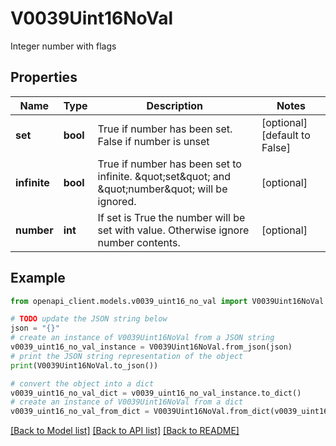 # V0039Uint16NoVal

Integer number with flags

## Properties

Name | Type | Description | Notes
------------ | ------------- | ------------- | -------------
**set** | **bool** | True if number has been set. False if number is unset | [optional] [default to False]
**infinite** | **bool** | True if number has been set to infinite. \&quot;set\&quot; and \&quot;number\&quot; will be ignored. | [optional] 
**number** | **int** | If set is True the number will be set with value. Otherwise ignore number contents. | [optional] 

## Example

```python
from openapi_client.models.v0039_uint16_no_val import V0039Uint16NoVal

# TODO update the JSON string below
json = "{}"
# create an instance of V0039Uint16NoVal from a JSON string
v0039_uint16_no_val_instance = V0039Uint16NoVal.from_json(json)
# print the JSON string representation of the object
print(V0039Uint16NoVal.to_json())

# convert the object into a dict
v0039_uint16_no_val_dict = v0039_uint16_no_val_instance.to_dict()
# create an instance of V0039Uint16NoVal from a dict
v0039_uint16_no_val_from_dict = V0039Uint16NoVal.from_dict(v0039_uint16_no_val_dict)
```
[[Back to Model list]](../README.md#documentation-for-models) [[Back to API list]](../README.md#documentation-for-api-endpoints) [[Back to README]](../README.md)


